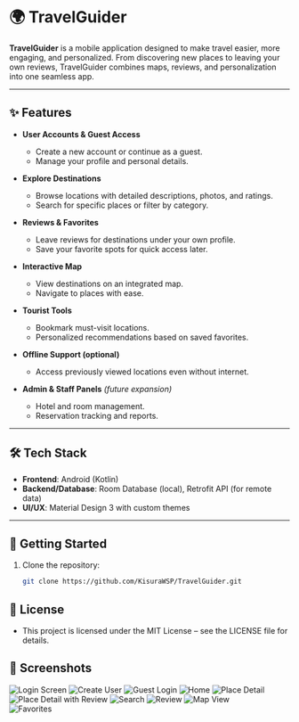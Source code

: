 # 🌍 TravelGuider  

**TravelGuider** is a mobile application designed to make travel easier, more engaging, and personalized. From discovering new places to leaving your own reviews, TravelGuider combines maps, reviews, and personalization into one seamless app.  

---

## ✨ Features  

- **User Accounts & Guest Access**  
  - Create a new account or continue as a guest.  
  - Manage your profile and personal details.  

- **Explore Destinations**  
  - Browse locations with detailed descriptions, photos, and ratings.  
  - Search for specific places or filter by category.  

- **Reviews & Favorites**  
  - Leave reviews for destinations under your own profile.  
  - Save your favorite spots for quick access later.  

- **Interactive Map**  
  - View destinations on an integrated map.  
  - Navigate to places with ease.  

- **Tourist Tools**  
  - Bookmark must-visit locations.  
  - Personalized recommendations based on saved favorites.  

- **Offline Support (optional)**  
  - Access previously viewed locations even without internet.  

- **Admin & Staff Panels** *(future expansion)*  
  - Hotel and room management.  
  - Reservation tracking and reports.  

---

## 🛠️ Tech Stack  

- **Frontend**: Android (Kotlin)  
- **Backend/Database**: Room Database (local), Retrofit API (for remote data)  
- **UI/UX**: Material Design 3 with custom themes  

---

## 🚀 Getting Started  

1. Clone the repository:  
   ```bash
   git clone https://github.com/KisuraWSP/TravelGuider.git
   
   ```
## 📄 License

- This project is licensed under the MIT License – see the LICENSE file for details.


## 📸 Screenshots
![Login Screen](screen_shots/login_page.png) 
![Create User](screen_shots/create_user_page.png)
![Guest Login](screen_shots/guest_login.png)
![Home](screen_shots/home_page.png)
![Place Detail](screen_shots/place_detail_page.png)
![Place Detail with Review](screen_shots/place_detail_page_with_review.png)
![Search](screen_shots/search_page.png)
![Review](screen_shots/review_page.png)
![Map View](screen_shots/map_page.png)  
![Favorites](screen_shots/favorites_page.png)
